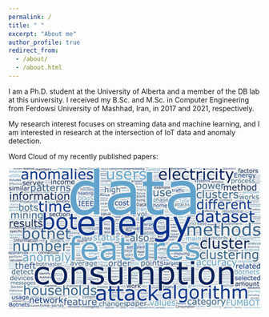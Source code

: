 ```yaml
---
permalink: /
title: " "
excerpt: "About me"
author_profile: true
redirect_from: 
  - /about/
  - /about.html
---
```


I am a Ph.D. student at the University of Alberta and a member of the DB lab at this university. I received my B.Sc. and M.Sc. in Computer Engineering from Ferdowsi University of Mashhad, Iran, in 2017 and 2021, respectively.

My research interest focuses on streaming data and machine learning, and I am interested in research at the intersection of IoT data and anomaly detection.

Word Cloud of my recently published papers:

![Editing a markdown file for a talk](/images/wordcloud-30p.jpg)

